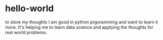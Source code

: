 # hello-world
to store my thoughts
I am good in python prgoramming and want to learn it more. 
It's helping me to learn data science and applying the thoughts for real world problems.
